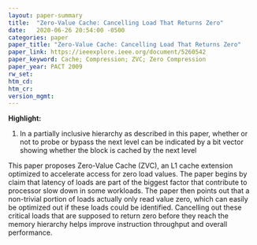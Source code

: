 ```yaml
---
layout: paper-summary
title:  "Zero-Value Cache: Cancelling Load That Returns Zero"
date:   2020-06-26 20:54:00 -0500
categories: paper
paper_title: "Zero-Value Cache: Cancelling Load That Returns Zero"
paper_link: https://ieeexplore.ieee.org/document/5260542
paper_keyword: Cache; Compression; ZVC; Zero Compression
paper_year: PACT 2009
rw_set:
htm_cd:
htm_cr:
version_mgmt:
---
```


**Highlight:**

1. In a partially inclusive hierarchy as described in this paper, whether or not to probe or bypass the next level
   can be indicated by a bit vector showing whether the block is cached by the next level



This paper proposes Zero-Value Cache (ZVC), an L1 cache extension optimized to accelerate access for zero load values. 
The paper begins by claim that latency of loads are part of the biggest factor that contribute to processor slow down
in some workloads. The paper then points out that a non-trivial portion of loads actually only read value zero, which can
easily be optimized out if these loads could be identified. Cancelling out these critical loads that are supposed to
return zero before they reach the memory hierarchy helps improve instruction throughput and overall performance.


